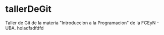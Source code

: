 # tallerDeGit

Taller de Git de la materia "Introduccion a la Programacion" de la FCEyN - UBA.
holadfsdfdfd
